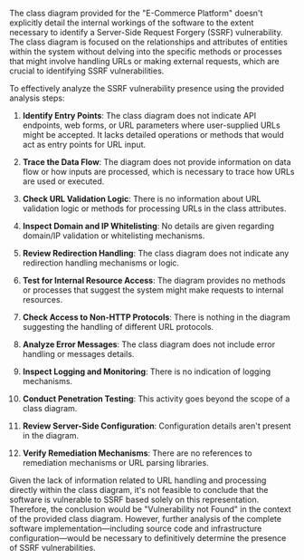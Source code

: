 The class diagram provided for the "E-Commerce Platform" doesn't explicitly detail the internal workings of the software to the extent necessary to identify a Server-Side Request Forgery (SSRF) vulnerability. The class diagram is focused on the relationships and attributes of entities within the system without delving into the specific methods or processes that might involve handling URLs or making external requests, which are crucial to identifying SSRF vulnerabilities.

To effectively analyze the SSRF vulnerability presence using the provided analysis steps:

1. **Identify Entry Points**: The class diagram does not indicate API endpoints, web forms, or URL parameters where user-supplied URLs might be accepted. It lacks detailed operations or methods that would act as entry points for URL input.
   
2. **Trace the Data Flow**: The diagram does not provide information on data flow or how inputs are processed, which is necessary to trace how URLs are used or executed.

3. **Check URL Validation Logic**: There is no information about URL validation logic or methods for processing URLs in the class attributes.

4. **Inspect Domain and IP Whitelisting**: No details are given regarding domain/IP validation or whitelisting mechanisms.

5. **Review Redirection Handling**: The class diagram does not indicate any redirection handling mechanisms or logic.

6. **Test for Internal Resource Access**: The diagram provides no methods or processes that suggest the system might make requests to internal resources.

7. **Check Access to Non-HTTP Protocols**: There is nothing in the diagram suggesting the handling of different URL protocols.

8. **Analyze Error Messages**: The class diagram does not include error handling or messages details.

9. **Inspect Logging and Monitoring**: There is no indication of logging mechanisms.

10. **Conduct Penetration Testing**: This activity goes beyond the scope of a class diagram.

11. **Review Server-Side Configuration**: Configuration details aren't present in the diagram.

12. **Verify Remediation Mechanisms**: There are no references to remediation mechanisms or URL parsing libraries.

Given the lack of information related to URL handling and processing directly within the class diagram, it's not feasible to conclude that the software is vulnerable to SSRF based solely on this representation. Therefore, the conclusion would be "Vulnerability not Found" in the context of the provided class diagram. However, further analysis of the complete software implementation—including source code and infrastructure configuration—would be necessary to definitively determine the presence of SSRF vulnerabilities.